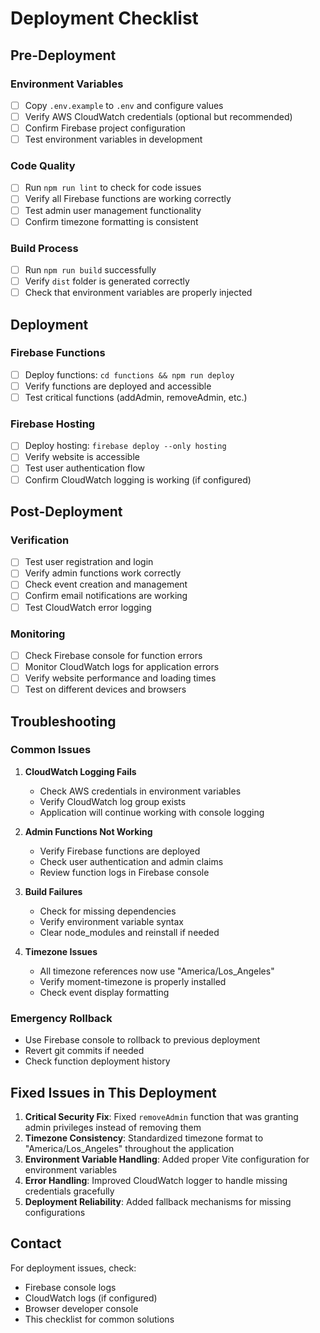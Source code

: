 # Deployment Checklist

## Pre-Deployment

### Environment Variables
- [ ] Copy `.env.example` to `.env` and configure values
- [ ] Verify AWS CloudWatch credentials (optional but recommended)
- [ ] Confirm Firebase project configuration
- [ ] Test environment variables in development

### Code Quality
- [ ] Run `npm run lint` to check for code issues
- [ ] Verify all Firebase functions are working correctly
- [ ] Test admin user management functionality
- [ ] Confirm timezone formatting is consistent

### Build Process
- [ ] Run `npm run build` successfully
- [ ] Verify `dist` folder is generated correctly
- [ ] Check that environment variables are properly injected

## Deployment

### Firebase Functions
- [ ] Deploy functions: `cd functions && npm run deploy`
- [ ] Verify functions are deployed and accessible
- [ ] Test critical functions (addAdmin, removeAdmin, etc.)

### Firebase Hosting
- [ ] Deploy hosting: `firebase deploy --only hosting`
- [ ] Verify website is accessible
- [ ] Test user authentication flow
- [ ] Confirm CloudWatch logging is working (if configured)

## Post-Deployment

### Verification
- [ ] Test user registration and login
- [ ] Verify admin functions work correctly
- [ ] Check event creation and management
- [ ] Confirm email notifications are working
- [ ] Test CloudWatch error logging

### Monitoring
- [ ] Check Firebase console for function errors
- [ ] Monitor CloudWatch logs for application errors
- [ ] Verify website performance and loading times
- [ ] Test on different devices and browsers

## Troubleshooting

### Common Issues

1. **CloudWatch Logging Fails**
   - Check AWS credentials in environment variables
   - Verify CloudWatch log group exists
   - Application will continue working with console logging

2. **Admin Functions Not Working**
   - Verify Firebase functions are deployed
   - Check user authentication and admin claims
   - Review function logs in Firebase console

3. **Build Failures**
   - Check for missing dependencies
   - Verify environment variable syntax
   - Clear node_modules and reinstall if needed

4. **Timezone Issues**
   - All timezone references now use "America/Los_Angeles"
   - Verify moment-timezone is properly installed
   - Check event display formatting

### Emergency Rollback
- Use Firebase console to rollback to previous deployment
- Revert git commits if needed
- Check function deployment history

## Fixed Issues in This Deployment

1. **Critical Security Fix**: Fixed `removeAdmin` function that was granting admin privileges instead of removing them
2. **Timezone Consistency**: Standardized timezone format to "America/Los_Angeles" throughout the application
3. **Environment Variable Handling**: Added proper Vite configuration for environment variables
4. **Error Handling**: Improved CloudWatch logger to handle missing credentials gracefully
5. **Deployment Reliability**: Added fallback mechanisms for missing configurations

## Contact

For deployment issues, check:
- Firebase console logs
- CloudWatch logs (if configured)
- Browser developer console
- This checklist for common solutions